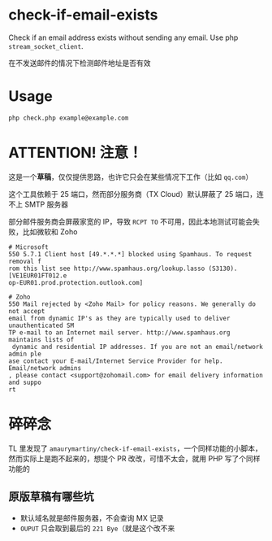 # check-if-email-exists

Check if an email address exists without sending any email. Use php `stream_socket_client`.

在不发送邮件的情况下检测邮件地址是否有效

# Usage

```shell
php check.php example@example.com
```

# ATTENTION! 注意！

这是一个**草稿**，仅仅提供思路，也许它只会在某些情况下工作（比如 `qq.com`）

这个工具依赖于 25 端口，然而部分服务商（TX Cloud）默认屏蔽了 25 端口，连不上 SMTP 服务器

部分邮件服务商会屏蔽家宽的 IP，导致 `RCPT TO` 不可用，因此本地测试可能会失败，比如微软和 Zoho

```
# Microsoft
550 5.7.1 Client host [49.*.*.*] blocked using Spamhaus. To request removal f
rom this list see http://www.spamhaus.org/lookup.lasso (S3130). [VE1EUR01FT012.e
op-EUR01.prod.protection.outlook.com]

# Zoho
550 Mail rejected by <Zoho Mail> for policy reasons. We generally do not accept
email from dynamic IP's as they are typically used to deliver unauthenticated SM
TP e-mail to an Internet mail server. http://www.spamhaus.org maintains lists of
 dynamic and residential IP addresses. If you are not an email/network admin ple
ase contact your E-mail/Internet Service Provider for help. Email/network admins
, please contact <support@zohomail.com> for email delivery information and suppo
rt
```

# 碎碎念

TL 里发现了 `amaurymartiny/check-if-email-exists`，一个同样功能的小脚本，然而实际上是跑不起来的，想提个 PR 改改，可惜不太会，就用 PHP 写了个同样功能的

## 原版草稿有哪些坑

- 默认域名就是邮件服务器，不会查询 MX 记录
- `OUPUT` 只会取到最后的 `221 Bye`（就是这个改不来